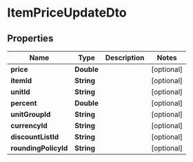 

# ItemPriceUpdateDto


## Properties

| Name | Type | Description | Notes |
|------------ | ------------- | ------------- | -------------|
|**price** | **Double** |  |  [optional] |
|**itemId** | **String** |  |  [optional] |
|**unitId** | **String** |  |  [optional] |
|**percent** | **Double** |  |  [optional] |
|**unitGroupId** | **String** |  |  [optional] |
|**currencyId** | **String** |  |  [optional] |
|**discountListId** | **String** |  |  [optional] |
|**roundingPolicyId** | **String** |  |  [optional] |




